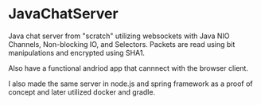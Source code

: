# JavaChatServer
Java chat server from "scratch" utilizing websockets with Java NIO Channels, Non-blocking IO, and Selectors. Packets are read using bit manipulations and encrypted using SHA1. 

Also have a functional andriod app that cannnect with the browser client.

I also made the same server in node.js and spring framework as a proof of concept and later utilized docker and gradle.


